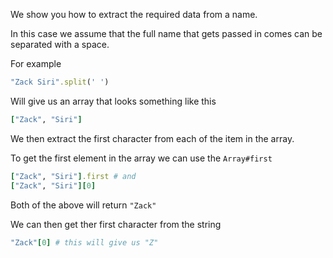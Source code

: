 We show you how to extract the required data from a name. 

In this case we assume that the full name that gets passed in comes can be separated with a space.

For example 

```ruby
"Zack Siri".split(' ')
```

Will give us an array that looks something like this

```ruby
["Zack", "Siri"]
```

We then extract the first character from each of the item in the array.

To get the first element in the array we can use the `Array#first`

```ruby
["Zack", "Siri"].first # and
["Zack", "Siri"][0]
```

Both of the above will return `"Zack"`

We can then get ther first character from the string

```ruby
"Zack"[0] # this will give us "Z"
```